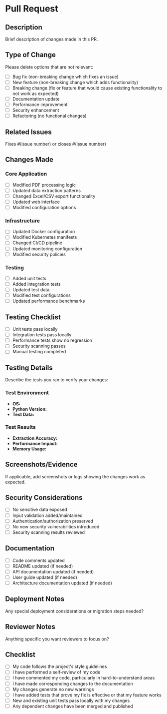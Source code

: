 # Pull Request

## Description
Brief description of changes made in this PR.

## Type of Change
Please delete options that are not relevant:
- [ ] Bug fix (non-breaking change which fixes an issue)
- [ ] New feature (non-breaking change which adds functionality)
- [ ] Breaking change (fix or feature that would cause existing functionality to not work as expected)
- [ ] Documentation update
- [ ] Performance improvement
- [ ] Security enhancement
- [ ] Refactoring (no functional changes)

## Related Issues
Fixes #(issue number) or closes #(issue number)

## Changes Made
### Core Application
- [ ] Modified PDF processing logic
- [ ] Updated data extraction patterns
- [ ] Changed Excel/CSV export functionality
- [ ] Updated web interface
- [ ] Modified configuration options

### Infrastructure
- [ ] Updated Docker configuration
- [ ] Modified Kubernetes manifests
- [ ] Changed CI/CD pipeline
- [ ] Updated monitoring configuration
- [ ] Modified security policies

### Testing
- [ ] Added unit tests
- [ ] Added integration tests
- [ ] Updated test data
- [ ] Modified test configurations
- [ ] Updated performance benchmarks

## Testing Checklist
- [ ] Unit tests pass locally
- [ ] Integration tests pass locally
- [ ] Performance tests show no regression
- [ ] Security scanning passes
- [ ] Manual testing completed

## Testing Details
Describe the tests you ran to verify your changes:

### Test Environment
- **OS:** 
- **Python Version:** 
- **Test Data:** 

### Test Results
- **Extraction Accuracy:** 
- **Performance Impact:** 
- **Memory Usage:** 

## Screenshots/Evidence
If applicable, add screenshots or logs showing the changes work as expected.

## Security Considerations
- [ ] No sensitive data exposed
- [ ] Input validation added/maintained
- [ ] Authentication/authorization preserved
- [ ] No new security vulnerabilities introduced
- [ ] Security scanning results reviewed

## Documentation
- [ ] Code comments updated
- [ ] README updated (if needed)
- [ ] API documentation updated (if needed)
- [ ] User guide updated (if needed)
- [ ] Architecture documentation updated (if needed)

## Deployment Notes
Any special deployment considerations or migration steps needed?

## Reviewer Notes
Anything specific you want reviewers to focus on?

## Checklist
- [ ] My code follows the project's style guidelines
- [ ] I have performed a self-review of my code
- [ ] I have commented my code, particularly in hard-to-understand areas
- [ ] I have made corresponding changes to the documentation
- [ ] My changes generate no new warnings
- [ ] I have added tests that prove my fix is effective or that my feature works
- [ ] New and existing unit tests pass locally with my changes
- [ ] Any dependent changes have been merged and published